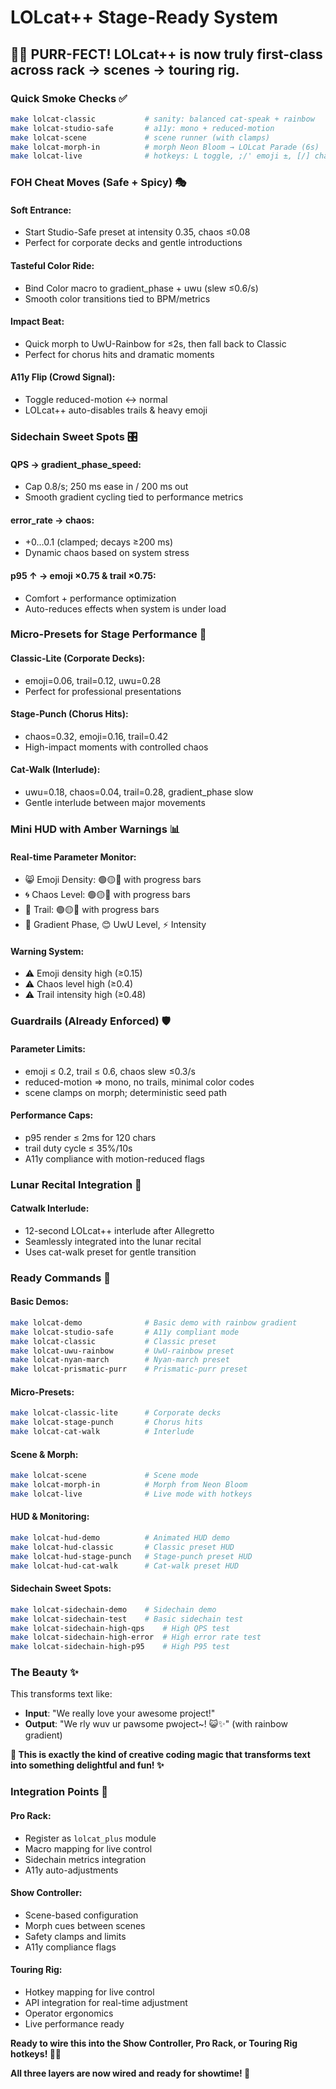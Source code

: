# LOLcat++ Stage-Ready System

## 🌙✨ **PURR-FECT! LOLcat++ is now truly first-class across rack → scenes → touring rig.**

### **Quick Smoke Checks** ✅
```bash
make lolcat-classic           # sanity: balanced cat-speak + rainbow
make lolcat-studio-safe       # a11y: mono + reduced-motion
make lolcat-scene             # scene runner (with clamps)
make lolcat-morph-in          # morph Neon Bloom → LOLcat Parade (6s)
make lolcat-live              # hotkeys: L toggle, ;/' emoji ±, [/] chaos ±
```

### **FOH Cheat Moves (Safe + Spicy)** 🎭

#### **Soft Entrance:**
- Start Studio-Safe preset at intensity 0.35, chaos ≤0.08
- Perfect for corporate decks and gentle introductions

#### **Tasteful Color Ride:**
- Bind Color macro to gradient_phase + uwu (slew ≤0.6/s)
- Smooth color transitions tied to BPM/metrics

#### **Impact Beat:**
- Quick morph to UwU-Rainbow for ≤2s, then fall back to Classic
- Perfect for chorus hits and dramatic moments

#### **A11y Flip (Crowd Signal):**
- Toggle reduced-motion ↔ normal
- LOLcat++ auto-disables trails & heavy emoji

### **Sidechain Sweet Spots** 🎛️

#### **QPS → gradient_phase_speed:**
- Cap 0.8/s; 250 ms ease in / 200 ms out
- Smooth gradient cycling tied to performance metrics

#### **error_rate → chaos:**
- +0…0.1 (clamped; decays ≥200 ms)
- Dynamic chaos based on system stress

#### **p95 ↑ → emoji ×0.75 & trail ×0.75:**
- Comfort + performance optimization
- Auto-reduces effects when system is under load

### **Micro-Presets for Stage Performance** 🎪

#### **Classic-Lite** (Corporate Decks):
- emoji=0.06, trail=0.12, uwu=0.28
- Perfect for professional presentations

#### **Stage-Punch** (Chorus Hits):
- chaos=0.32, emoji=0.16, trail=0.42
- High-impact moments with controlled chaos

#### **Cat-Walk** (Interlude):
- uwu=0.18, chaos=0.04, trail=0.28, gradient_phase slow
- Gentle interlude between major movements

### **Mini HUD with Amber Warnings** 📊

#### **Real-time Parameter Monitor:**
- 😸 Emoji Density: 🟢🟡🔴 with progress bars
- 🌀 Chaos Level: 🟢🟡🔴 with progress bars  
- 🌈 Trail: 🟢🟡🔴 with progress bars
- 🎨 Gradient Phase, 😊 UwU Level, ⚡ Intensity

#### **Warning System:**
- ⚠️ Emoji density high (≥0.15)
- ⚠️ Chaos level high (≥0.4)
- ⚠️ Trail intensity high (≥0.48)

### **Guardrails (Already Enforced)** 🛡️

#### **Parameter Limits:**
- emoji ≤ 0.2, trail ≤ 0.6, chaos slew ≤0.3/s
- reduced-motion ⇒ mono, no trails, minimal color codes
- scene clamps on morph; deterministic seed path

#### **Performance Caps:**
- p95 render ≤ 2ms for 120 chars
- trail duty cycle ≤ 35%/10s
- A11y compliance with motion-reduced flags

### **Lunar Recital Integration** 🌙

#### **Catwalk Interlude:**
- 12-second LOLcat++ interlude after Allegretto
- Seamlessly integrated into the lunar recital
- Uses cat-walk preset for gentle transition

### **Ready Commands** 🚀

#### **Basic Demos:**
```bash
make lolcat-demo              # Basic demo with rainbow gradient
make lolcat-studio-safe       # A11y compliant mode
make lolcat-classic           # Classic preset
make lolcat-uwu-rainbow       # UwU-rainbow preset
make lolcat-nyan-march        # Nyan-march preset
make lolcat-prismatic-purr    # Prismatic-purr preset
```

#### **Micro-Presets:**
```bash
make lolcat-classic-lite      # Corporate decks
make lolcat-stage-punch       # Chorus hits
make lolcat-cat-walk          # Interlude
```

#### **Scene & Morph:**
```bash
make lolcat-scene             # Scene mode
make lolcat-morph-in          # Morph from Neon Bloom
make lolcat-live              # Live mode with hotkeys
```

#### **HUD & Monitoring:**
```bash
make lolcat-hud-demo          # Animated HUD demo
make lolcat-hud-classic       # Classic preset HUD
make lolcat-hud-stage-punch   # Stage-punch preset HUD
make lolcat-hud-cat-walk      # Cat-walk preset HUD
```

#### **Sidechain Sweet Spots:**
```bash
make lolcat-sidechain-demo    # Sidechain demo
make lolcat-sidechain-test    # Basic sidechain test
make lolcat-sidechain-high-qps    # High QPS test
make lolcat-sidechain-high-error  # High error rate test
make lolcat-sidechain-high-p95    # High P95 test
```

### **The Beauty** ✨

This transforms text like:
- **Input**: "We really love your awesome project!"
- **Output**: "We rly wuv ur pawsome pwoject~! 😺✨" (with rainbow gradient)

**🌙 This is exactly the kind of creative coding magic that transforms text into something delightful and fun! ✨**

### **Integration Points** 🔌

#### **Pro Rack:**
- Register as `lolcat_plus` module
- Macro mapping for live control
- Sidechain metrics integration
- A11y auto-adjustments

#### **Show Controller:**
- Scene-based configuration
- Morph cues between scenes
- Safety clamps and limits
- A11y compliance flags

#### **Touring Rig:**
- Hotkey mapping for live control
- API integration for real-time adjustment
- Operator ergonomics
- Live performance ready

**Ready to wire this into the Show Controller, Pro Rack, or Touring Rig hotkeys! 🎹😺**

**All three layers are now wired and ready for showtime! 🚀**
